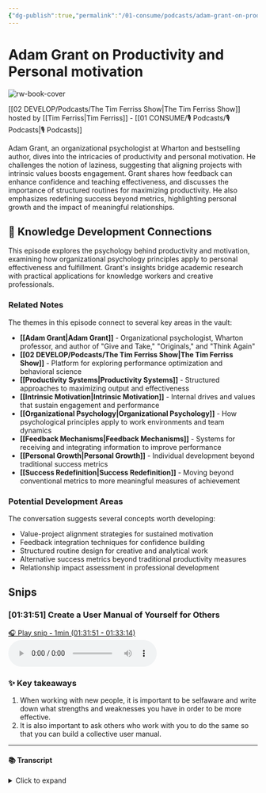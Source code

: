 ```yaml
---
{"dg-publish":true,"permalink":"/01-consume/podcasts/adam-grant-on-productivity-and-personal-motivation/","title":"Adam Grant on Productivity and Personal motivation","tags":["podcasts","productivity","motivation","organizational-psychology","feedback","intrinsic-motivation","personal-growth","success-redefinition"],"created":"2023-04-10","updated":"2025-07-27"}
---
```


# Adam Grant on Productivity and Personal motivation

![rw-book-cover](https://images.weserv.nl/?url=https%3A%2F%2Fcontent.production.cdn.art19.com%2Fimages%2F69%2F10%2F10%2Ffb%2F691010fb-625e-4abe-993c-a57228b28dbe%2F91cb53ae0d5dbb379b9dffecf0a772593891d0d09bbe6d90ee746edbdb79e3ec75584f2ceb8260e9f675a90c05419b9b99842a76905b686f0f51c1a9d3e227ab.jpeg&w=300&h=300)

[[02 DEVELOP/Podcasts/The Tim Ferriss Show\|The Tim Ferriss Show]] hosted by [[Tim Ferriss\|Tim Ferriss]] - [[01 CONSUME/🎙️ Podcasts/🎙️ Podcasts\|🎙️ Podcasts]]

Adam Grant, an organizational psychologist at Wharton and bestselling author, dives into the intricacies of productivity and personal motivation. He challenges the notion of laziness, suggesting that aligning projects with intrinsic values boosts engagement. Grant shares how feedback can enhance confidence and teaching effectiveness, and discusses the importance of structured routines for maximizing productivity. He also emphasizes redefining success beyond metrics, highlighting personal growth and the impact of meaningful relationships.

## 🧠 Knowledge Development Connections

This episode explores the psychology behind productivity and motivation, examining how organizational psychology principles apply to personal effectiveness and fulfillment. Grant's insights bridge academic research with practical applications for knowledge workers and creative professionals.

### Related Notes

The themes in this episode connect to several key areas in the vault:

- **[[Adam Grant\|Adam Grant]]** - Organizational psychologist, Wharton professor, and author of "Give and Take," "Originals," and "Think Again"
- **[[02 DEVELOP/Podcasts/The Tim Ferriss Show\|The Tim Ferriss Show]]** - Platform for exploring performance optimization and behavioral science
- **[[Productivity Systems\|Productivity Systems]]** - Structured approaches to maximizing output and effectiveness
- **[[Intrinsic Motivation\|Intrinsic Motivation]]** - Internal drives and values that sustain engagement and performance
- **[[Organizational Psychology\|Organizational Psychology]]** - How psychological principles apply to work environments and team dynamics
- **[[Feedback Mechanisms\|Feedback Mechanisms]]** - Systems for receiving and integrating information to improve performance
- **[[Personal Growth\|Personal Growth]]** - Individual development beyond traditional success metrics
- **[[Success Redefinition\|Success Redefinition]]** - Moving beyond conventional metrics to more meaningful measures of achievement

### Potential Development Areas

The conversation suggests several concepts worth developing:
- Value-project alignment strategies for sustained motivation
- Feedback integration techniques for confidence building
- Structured routine design for creative and analytical work
- Alternative success metrics beyond traditional productivity measures
- Relationship impact assessment in professional development


## Snips


### [01:31:51] Create a User Manual of Yourself for Others


[🎧 Play snip - 1min️ (01:31:51 - 01:33:14)](https://share.snipd.com/snip/2541c22c-a852-4d51-b713-0f6d4a29f3d7)
<audio controls> <source src="https://rss.art19.com/episodes/3a024b72-91de-4662-9f21-f98671be23ed.mp3?rss_browser=BAhJIgpTbmlwZAY6BkVU--7de01baece82063bda1cca2dc0d698735fdbe34a#t=01:31:51,01:33:14"> </audio>




### ✨ Key takeaways
1. When working with new people, it is important to be selfaware and write down what strengths and weaknesses you have in order to be more effective.
2. It is also important to ask others who work with you to do the same so that you can build a collective user manual.


---




#### 📚 Transcript
<details>
<summary>Click to expand</summary>
<blockquote><b>Adam Grant</b><br/><br/>I buy a new car, it comes with an owner's manual, so I know how to operate it. But when I work with a new person who's way more complex than a car, I don't get anything. And so I'm kind of starting from square one when, in fact, they have all these experiences that could teach me something from their past about how to work with them better in the present And the future. And so what he did, his name is Orskolnik, he sat down and he wrote up a one-pager on how to work with him effectively. What are his strengths? What are his weaknesses? What are the triggers that bring out the worst in him? What are the moments that bring out the best in him? And then he didn't stop there. He asked his team to write their user manual for him so that he could gauge his own self-awareness. And of course, he found the team's analysis much more insightful and accurate than his own because of the blind spot factor in part. But now every new person who works with him gets that one pager and gets to immediately start as if they've known him for a month or two and say, okay, here are the things I might want to adapt If I want to be really effective with this manager. And so I've gone and done that. I asked a bunch of people who work with me to write my user manual. And it's very simple. The questions are, what are my strengths? What brings those out? What are my weaknesses? What brings those out? What are my blind spots? And what do you know now about working with me that you wish you had known when we first started working together?</blockquote>
</details>

